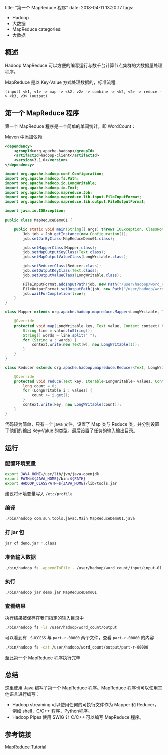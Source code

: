 title: "第一个 MapReduce 程序"
date: 2018-04-11 13:20:17
tags:
- Hadoop
- 大数据
- MapReduce
categories: 
- 大数据

## 概述

Hadoop MapReduce 可以方便的编写运行与数千台计算节点集群的大数据量处理程序。

MapReduce 是以 Key-Value 方式处理数据的，标准流程:

```
(input) <k1, v1> -> map -> <k2, v2> -> combine -> <k2, v2> -> reduce -> <k3, v3> (output)
```

## 第一个 MapReduce 程序

第一个 MapReduce 程序是一个简单的单词统计，即 WordCount：

Maven 中添加依赖

```xml
<dependency>
    <groupId>org.apache.hadoop</groupId>
    <artifactId>hadoop-client</artifactId>
    <version>3.1.0</version>
</dependency>

```

```java
import org.apache.hadoop.conf.Configuration;
import org.apache.hadoop.fs.Path;
import org.apache.hadoop.io.LongWritable;
import org.apache.hadoop.io.Text;
import org.apache.hadoop.mapreduce.Job;
import org.apache.hadoop.mapreduce.lib.input.FileInputFormat;
import org.apache.hadoop.mapreduce.lib.output.FileOutputFormat;

import java.io.IOException;

public class MapReduceDemo01 {

    public static void main(String[] args) throws IOException, ClassNotFoundException, InterruptedException {
        Job job = Job.getInstance(new Configuration());
        job.setJarByClass(MapReduceDemo01.class);

        job.setMapperClass(Mapper.class);
        job.setMapOutputKeyClass(Text.class);
        job.setMapOutputValueClass(LongWritable.class);

        job.setReducerClass(Reducer.class);
        job.setOutputKeyClass(Text.class);
        job.setOutputValueClass(LongWritable.class);

        FileInputFormat.addInputPath(job, new Path("/user/hadoop/word_count/input"));
        FileOutputFormat.setOutputPath(job, new Path("/user/hadoop/word_count/output"));
        job.waitForCompletion(true);
    }
}

class Mapper extends org.apache.hadoop.mapreduce.Mapper<LongWritable, Text, Text, LongWritable> {

    @Override
    protected void map(LongWritable key, Text value, Context context) throws IOException, InterruptedException {
        String line = value.toString();
        String[] words = line.split(" ");
        for (String w : words) {
            context.write(new Text(w), new LongWritable(1));
        }
    }
}

class Reducer extends org.apache.hadoop.mapreduce.Reducer<Text, LongWritable, Text, LongWritable> {

    @Override
    protected void reduce(Text key, Iterable<LongWritable> values, Context context) throws IOException, InterruptedException {
        long count = 0;
        for (LongWritable i : values) {
            count += i.get();
        }
        context.write(key, new LongWritable(count));
    }
}
```

代码较为简单，只有一个 java 文件，设置了 Map 类与 Reduce 类，并分别设置了他们的输出 Key-Value 的类型。最后设置了任务的输入输出目录。

## 运行

### 配置环境变量

```bash
export JAVA_HOME=/usr/lib/jvm/java-openjdk
export PATH=${JAVA_HOME}/bin:${PATH}
export HADOOP_CLASSPATH=${JAVA_HOME}/lib/tools.jar
```

建议将环境变量写入 `/etc/profile` 

### 编译

```bash
./bin/hadoop com.sun.tools.javac.Main MapReduceDemo01.java
```

### 打 jar 包

```bash
jar cf demo.jar *.class
```

### 准备输入数据

```bash
./bin/hadoop fs -appendToFile - /user/hadoop/word_count/input/input-01.txt
```

### 执行

```bash
./bin/hadoop jar demo.jar MapReduceDemo01
```

### 查看结果

执行结果被保存在我们指定的输入目录中

```bash
./bin/hadoop fs -ls /user/hadoop/word_count/output
```

可以看到有 `_SUCCESS` 与 `part-r-00000` 两个文件，查看 `part-r-00000` 的内容

```bash
./bin/hadoop fs -cat /user/hadoop/word_count/output/part-r-00000
```

至此第一个 MapReduce 程序执行完毕

## 总结

这里使用 Java 编写了第一个 MapReduce 程序。MapReduce 程序也可以使用其他语言进行编写：

* Hadoop streaming 可以使用任何的可执行文件作为 Mapper 和 Reducer，例如 shell，C/C++ 程序，Python程序。
* Hadoop Pipes 使用 SWIG 让 C/C++ 可以编写 MapReduce 程序。

## 参考链接

[MapReduce Tutorial](http://hadoop.apache.org/docs/current/hadoop-mapreduce-client/hadoop-mapreduce-client-core/MapReduceTutorial.html)


